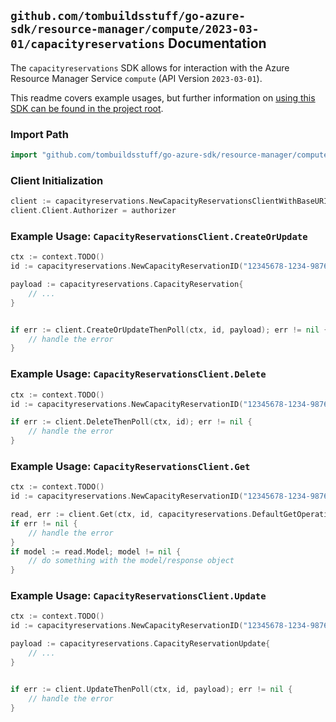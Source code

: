 
## `github.com/tombuildsstuff/go-azure-sdk/resource-manager/compute/2023-03-01/capacityreservations` Documentation

The `capacityreservations` SDK allows for interaction with the Azure Resource Manager Service `compute` (API Version `2023-03-01`).

This readme covers example usages, but further information on [using this SDK can be found in the project root](https://github.com/tombuildsstuff/go-azure-sdk/tree/main/docs).

### Import Path

```go
import "github.com/tombuildsstuff/go-azure-sdk/resource-manager/compute/2023-03-01/capacityreservations"
```


### Client Initialization

```go
client := capacityreservations.NewCapacityReservationsClientWithBaseURI("https://management.azure.com")
client.Client.Authorizer = authorizer
```


### Example Usage: `CapacityReservationsClient.CreateOrUpdate`

```go
ctx := context.TODO()
id := capacityreservations.NewCapacityReservationID("12345678-1234-9876-4563-123456789012", "example-resource-group", "capacityReservationGroupValue", "capacityReservationValue")

payload := capacityreservations.CapacityReservation{
	// ...
}


if err := client.CreateOrUpdateThenPoll(ctx, id, payload); err != nil {
	// handle the error
}
```


### Example Usage: `CapacityReservationsClient.Delete`

```go
ctx := context.TODO()
id := capacityreservations.NewCapacityReservationID("12345678-1234-9876-4563-123456789012", "example-resource-group", "capacityReservationGroupValue", "capacityReservationValue")

if err := client.DeleteThenPoll(ctx, id); err != nil {
	// handle the error
}
```


### Example Usage: `CapacityReservationsClient.Get`

```go
ctx := context.TODO()
id := capacityreservations.NewCapacityReservationID("12345678-1234-9876-4563-123456789012", "example-resource-group", "capacityReservationGroupValue", "capacityReservationValue")

read, err := client.Get(ctx, id, capacityreservations.DefaultGetOperationOptions())
if err != nil {
	// handle the error
}
if model := read.Model; model != nil {
	// do something with the model/response object
}
```


### Example Usage: `CapacityReservationsClient.Update`

```go
ctx := context.TODO()
id := capacityreservations.NewCapacityReservationID("12345678-1234-9876-4563-123456789012", "example-resource-group", "capacityReservationGroupValue", "capacityReservationValue")

payload := capacityreservations.CapacityReservationUpdate{
	// ...
}


if err := client.UpdateThenPoll(ctx, id, payload); err != nil {
	// handle the error
}
```
